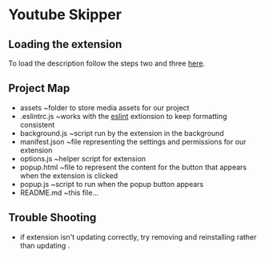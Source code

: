 # Youtube Skipper

## Loading the extension
To load the description follow the steps two and three [here](https://developer.chrome.com/extensions/getstarted?fbclid=IwAR1P3ayezS0IBy0Q7jw8Tppxcc8Go6Mcg-rxm729QyBQedKXrI_FO6EtUC4#manifest).

## Project Map
- assets			~folder to store media assets for our project
- .eslintrc.js		~works with the [eslint](https://marketplace.visualstudio.com/items?itemName=dbaeumer.vscode-eslint) extionsion to keep formatting consistent
- background.js		~script run by the extension in the background
- manifest.json		~file representing the settings and permissions for our extension
- options.js		~helper script for extension
- popup.html		~file to represent the content for the button that appears when the extension is clicked
- popup.js			~script to run when the popup button appears
- README.md			~this file...

## Trouble Shooting
- if extension isn't updating correctly, try removing and reinstalling rather than updating .

